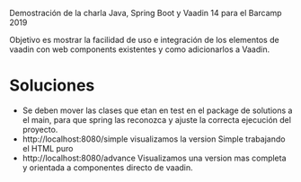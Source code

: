 Demostración de la charla Java, Spring Boot y Vaadin 14 para el Barcamp 2019

Objetivo es mostrar la facilidad de uso e integración de los elementos de vaadin con web components existentes y como adicionarlos a Vaadin.

# Soluciones
 - Se deben mover las clases que etan en test en el package de solutions a el main, para que spring las reconozca y ajuste la correcta ejecución del proyecto.
 - http://localhost:8080/simple visualizamos la version Simple trabajando el HTML puro
 - http://localhost:8080/advance Visualizamos una version mas completa y orientada a componentes directo de vaadin.
